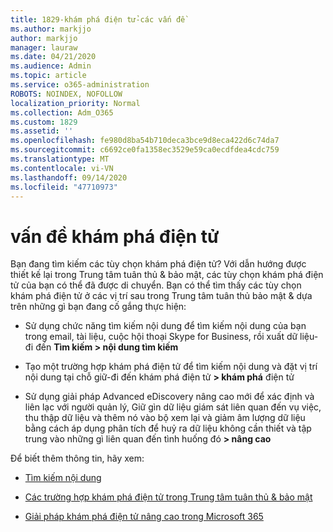 ```yaml
---
title: 1829-khám phá điện tử-các vấn đề
ms.author: markjjo
author: markjjo
manager: lauraw
ms.date: 04/21/2020
ms.audience: Admin
ms.topic: article
ms.service: o365-administration
ROBOTS: NOINDEX, NOFOLLOW
localization_priority: Normal
ms.collection: Adm_O365
ms.custom: 1829
ms.assetid: ''
ms.openlocfilehash: fe980d8ba54b710deca3bce9d8eca422d6c74da7
ms.sourcegitcommit: c6692ce0fa1358ec3529e59ca0ecdfdea4cdc759
ms.translationtype: MT
ms.contentlocale: vi-VN
ms.lasthandoff: 09/14/2020
ms.locfileid: "47710973"
---
```

# <a name="ediscovery-issues"></a>vấn đề khám phá điện tử

Bạn đang tìm kiếm các tùy chọn khám phá điện tử? Với dẫn hướng được thiết kế lại trong Trung tâm tuân thủ & bảo mật, các tùy chọn khám phá điện tử của bạn có thể đã được di chuyển.  Bạn có thể tìm thấy các tùy chọn khám phá điện tử ở các vị trí sau trong Trung tâm tuân thủ bảo mật & dựa trên những gì bạn đang cố gắng thực hiện:

- Sử dụng chức năng tìm kiếm nội dung để tìm kiếm nội dung của bạn trong email, tài liệu, cuộc hội thoại Skype for Business, rồi xuất dữ liệu-đi đến **Tìm kiếm > nội dung tìm kiếm**

- Tạo một trường hợp khám phá điện tử để tìm kiếm nội dung và đặt vị trí nội dung tại chỗ giữ-đi đến khám phá điện tử **> khám phá** điện tử

- Sử dụng giải pháp Advanced eDiscovery nâng cao mới để xác định và liên lạc với người quản lý, Giữ gìn dữ liệu giám sát liên quan đến vụ việc, thu thập dữ liệu và thêm nó vào bộ xem lại và giảm âm lượng dữ liệu bằng cách áp dụng phân tích để huỷ ra dữ liệu không cần thiết và tập trung vào những gì liên quan đến tình huống đó **> nâng cao**

Để biết thêm thông tin, hãy xem:

- [Tìm kiếm nội dung](https://docs.microsoft.com/microsoft-365/compliance/content-search)

- [Các trường hợp khám phá điện tử trong Trung tâm tuân thủ & bảo mật](https://docs.microsoft.com/microsoft-365/compliance/ediscovery-cases)

- [Giải pháp khám phá điện tử nâng cao trong Microsoft 365](https://docs.microsoft.com/microsoft-365/compliance/overview-ediscovery-20)
